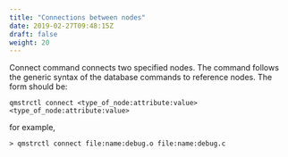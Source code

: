 ```yaml
---
title: "Connections between nodes"
date: 2019-02-27T09:48:15Z
draft: false
weight: 20
---
```


Connect command connects two specified nodes. The command follows the generic syntax of the database commands to reference nodes.
The form should be:

    qmstrctl connect <type_of_node:attribute:value> <type_of_node:attribute:value>

for example,

    > qmstrctl connect file:name:debug.o file:name:debug.c
